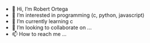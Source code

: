 - 👋 Hi, I’m Robert Ortega
- 👀 I’m interested in programming (c, python, javascript)
- 🌱 I’m currently learning c
- 💞️ I’m looking to collaborate on ...
- 📫 How to reach me ...

<!---
Robert-octavo/Robert-octavo is a ✨ special ✨ repository because its `README.md` (this file) appears on your GitHub profile.
You can click the Preview link to take a look at your changes.
--->
